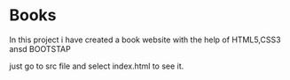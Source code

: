 # Books
In this project i have created a book website with the help of HTML5,CSS3 ansd BOOTSTAP

just go to src file and select index.html to see it.
